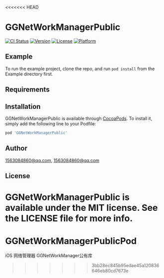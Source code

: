 <<<<<<< HEAD
# GGNetWorkManagerPublic

[![CI Status](https://img.shields.io/travis/1563084860@qq.com/GGNetWorkManagerPublic.svg?style=flat)](https://travis-ci.org/1563084860@qq.com/GGNetWorkManagerPublic)
[![Version](https://img.shields.io/cocoapods/v/GGNetWorkManagerPublic.svg?style=flat)](https://cocoapods.org/pods/GGNetWorkManagerPublic)
[![License](https://img.shields.io/cocoapods/l/GGNetWorkManagerPublic.svg?style=flat)](https://cocoapods.org/pods/GGNetWorkManagerPublic)
[![Platform](https://img.shields.io/cocoapods/p/GGNetWorkManagerPublic.svg?style=flat)](https://cocoapods.org/pods/GGNetWorkManagerPublic)

## Example

To run the example project, clone the repo, and run `pod install` from the Example directory first.

## Requirements

## Installation

GGNetWorkManagerPublic is available through [CocoaPods](https://cocoapods.org). To install
it, simply add the following line to your Podfile:

```ruby
pod 'GGNetWorkManagerPublic'
```

## Author

1563084860@qq.com, 1563084860@qq.com

## License

GGNetWorkManagerPublic is available under the MIT license. See the LICENSE file for more info.
=======
# GGNetWorkManagerPublicPod
iOS 网络管理器 GGNetWorkManager公有库
>>>>>>> 3bb28ec845b95edae45a120836646eb80cd7673e


